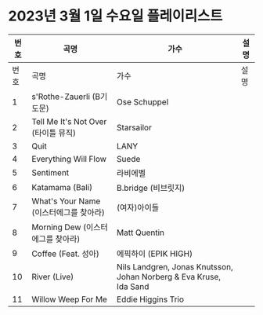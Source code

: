 # 2023년 3월 1일 수요일 플레이리스트

| 번호 | 곡명 | 가수 | 설명 |
|------|------|------|------|
| 번호 | 곡명 | 가수 | 설명 |
| 1 | s'Rothe-Zauerli (B기도문) | Ose Schuppel |  |
| 2 | Tell Me It's Not Over (타이틀 뮤직) | Starsailor |  |
| 3 | Quit | LANY |  |
| 4 | Everything Will Flow | Suede |  |
| 5 | Sentiment | 라비에벨 |  |
| 6 | Katamama (Bali) | B.bridge (비브릿지) |  |
| 7 | What's Your Name (이스터에그를 찾아라) | (여자)아이들 |  |
| 8 | Morning Dew (이스터에그를 찾아라) | Matt Quentin |  |
| 9 | Coffee (Feat. 성아) | 에픽하이 (EPIK HIGH) |  |
| 10 | River (Live) | Nils Landgren, Jonas Knutsson, Johan Norberg & Eva Kruse, Ida Sand |  |
| 11 | Willow Weep For Me | Eddie Higgins Trio |  |
